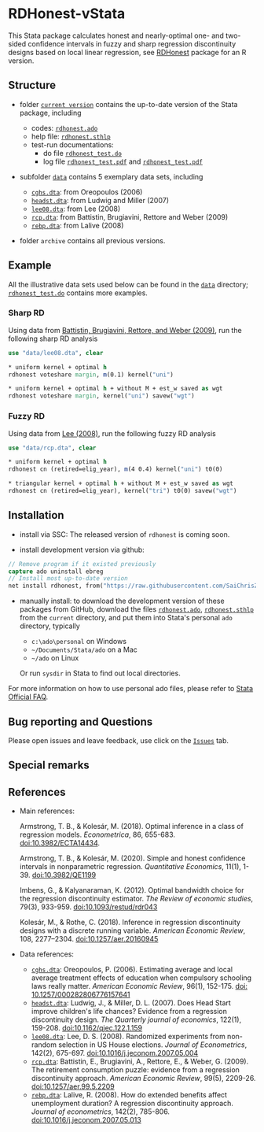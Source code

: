 # RDHonest-vStata

This Stata package calculates honest and nearly-optimal one- and two-sided confidence intervals in fuzzy and sharp regression discontinuity designs based on local linear regression, see [RDHonest](https://github.com/kolesarm/RDHonest) package for an R version.

## Structure

- folder [`current version`](current) contains the up-to-date version of the Stata package, including
  - codes: [`rdhonest.ado`](current/rdhonest.ado)
  - help file: [`rdhonest.sthlp`](current/rdhonest.sthlp)
  - test-run documentations:
    - do file [`rdhonest_test.do`](current/rdhonest_test.do) 
    - log file [`rdhonest_test.pdf`](current/rdhonest_test.pdf) and [`rdhonest_test.pdf`](current/rdhonest_test.smcl)

- subfolder [`data`](data) contains 5 exemplary data sets, including
  - [`cghs.dta`](data/cghs.dta): from Oreopoulos (2006)
  - [`headst.dta`](data/headst.dta): from Ludwig and Miller (2007)
  - [`lee08.dta`](data/lee08.dta): from Lee (2008)
  - [`rcp.dta`](data/rcp.dta): from Battistin, Brugiavini, Rettore and Weber (2009)
  - [`rebp.dta`](data/rebp.dta): from Lalive (2008)

- folder `archive` contains all previous versions.

## Example

All the illustrative data sets used below can be found in the [`data`](data) directory; [`rdhonest_test.do`](current/rdhonest_test.do) contains more examples.

### Sharp RD

Using data from [Battistin, Brugiavini, Rettore, and Weber (2009)](https://www.aeaweb.org/articles?id=10.1257/aer.99.5.2209), run the following sharp RD analysis

```stata
use "data/lee08.dta", clear

* uniform kernel + optimal h 
rdhonest voteshare margin, m(0.1) kernel("uni") 

* uniform kernel + optimal h + without M + est_w saved as wgt 
rdhonest voteshare margin, kernel("uni") savew("wgt")
```

### Fuzzy RD

Using data from [Lee (2008)](https://doi.org/10.1016/j.jeconom.2007.05.004), run the following fuzzy RD analysis

```stata
use "data/rcp.dta", clear

* uniform kernel + optimal h 
rdhonest cn (retired=elig_year), m(4 0.4) kernel("uni") t0(0)

* triangular kernel + optimal h + without M + est_w saved as wgt 
rdhonest cn (retired=elig_year), kernel("tri") t0(0) savew("wgt")
```

## Installation

- install via SSC: The released version of `rdhonest` is coming soon.

- install development version via github:

```stata
// Remove program if it existed previously
capture ado uninstall ebreg
// Install most up-to-date version
net install rdhonest, from("https://raw.githubusercontent.com/SaiChrisZHANG/RDHonest-vStata/master/current/")
```

- manually install: to download the development version of these packages from GitHub, download the files
[`rdhonest.ado`](current/rdhonest.ado), [`rdhonest.sthlp`](current/reg_ss.sthlp)
from the `current` directory, and put them into Stata's personal `ado` directory,
typically
  - `c:\ado\personal` on Windows
  - `~/Documents/Stata/ado` on a Mac
  - `~/ado` on Linux
  
  Or run `sysdir` in Stata to find out local directories.

For more information on how to use personal ado files, please refer to [Stata Official FAQ](https://www.stata.com/support/faqs/programming/personal-ado-directory/).

## Bug reporting and Questions

Please open issues and leave feedback, use click on the [`Issues`](https://github.com/SaiChrisZHANG/RDHonest-vStata/issues) tab.

## Special remarks

## References

- Main references:

  Armstrong, T. B., & Kolesár, M. (2018). Optimal inference in a class of regression models. *Econometrica*, 86, 655-683. [doi:10.3982/ECTA14434](https://doi.org/10.3982/ECTA14434).

  Armstrong, T. B., & Kolesár, M. (2020). Simple and honest confidence intervals in nonparametric regression. *Quantitative Economics*, 11(1), 1-39. [doi:10.3982/QE1199](https://doi.org/10.3982/QE1199)

  Imbens, G., & Kalyanaraman, K. (2012). Optimal bandwidth choice for the regression discontinuity estimator. *The Review of economic studies*, 79(3), 933-959. [doi:10.1093/restud/rdr043](https://doi.org/10.1093/restud/rdr043)

  Kolesár, M., & Rothe, C. (2018). Inference in regression discontinuity designs with a discrete running variable. *American Economic Review*, 108, 2277–2304. [doi:10.1257/aer.20160945](https://www.aeaweb.org/articles?id=10.1257/aer.20160945)

- Data references:
  - [`cghs.dta`](data/cghs.dta): Oreopoulos, P. (2006). Estimating average and local average treatment effects of education when compulsory schooling laws really matter. *American Economic Review*, 96(1), 152-175. [doi: 10.1257/000282806776157641](https://www.aeaweb.org/articles?id=10.1257/000282806776157641)
  - [`headst.dta`](data/headst.dta): Ludwig, J., & Miller, D. L. (2007). Does Head Start improve children's life chances? Evidence from a regression discontinuity design. *The Quarterly journal of economics*, 122(1), 159-208. [doi:10.1162/qjec.122.1.159](https://doi.org/10.1162/qjec.122.1.159)
  - [`lee08.dta`](data/lee08.dta): Lee, D. S. (2008). Randomized experiments from non-random selection in US House elections. *Journal of Econometrics*, 142(2), 675-697. [doi:10.1016/j.jeconom.2007.05.004](https://doi.org/10.1016/j.jeconom.2007.05.004)
  - [`rcp.dta`](data/rcp.dta): Battistin, E., Brugiavini, A., Rettore, E., & Weber, G. (2009). The retirement consumption puzzle: evidence from a regression discontinuity approach. *American Economic Review*, 99(5), 2209-26. [doi:10.1257/aer.99.5.2209](https://www.aeaweb.org/articles?id=10.1257/aer.99.5.2209)
  - [`rebp.dta`](data/rebp.dta): Lalive, R. (2008). How do extended benefits affect unemployment duration? A regression discontinuity approach. *Journal of econometrics*, 142(2), 785-806. [doi:10.1016/j.jeconom.2007.05.013](https://doi.org/10.1016/j.jeconom.2007.05.013)